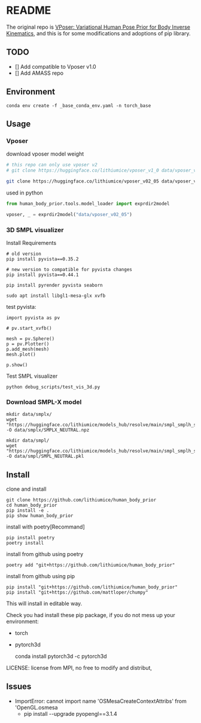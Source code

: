 # README
The original repo is [VPoser: Variational Human Pose Prior for Body Inverse Kinematics](https://github.com/nghorbani/human_body_prior), and this is for some modifications and adoptions of pip library.

## TODO
- [] Add compatible to Vposer v1.0
- [] Add AMASS repo

## Environment

    conda env create -f _base_conda_env.yaml -n torch_base

## Usage

### Vposer

download vposer model weight

```bash
# this repo can only use vposer v2
# git clone https://huggingface.co/lithiumice/vposer_v1_0 data/vposer_v1_0

git clone https://huggingface.co/lithiumice/vposer_v02_05 data/vposer_v02_05
```

used in python

```python
from human_body_prior.tools.model_loader import exprdir2model

vposer, _ = exprdir2model("data/vposer_v02_05")
```

### 3D SMPL visualizer

Install Requirements

    # old version
    pip install pyvista==0.35.2

    # new version to compatible for pyvista changes
    pip install pyvista==0.44.1

    pip install pyrender pyvista seaborn

    sudo apt install libgl1-mesa-glx xvfb

test pyvista:

    import pyvista as pv

    # pv.start_xvfb()

    mesh = pv.Sphere()
    p = pv.Plotter()
    p.add_mesh(mesh)
    mesh.plot()
    
    p.show()

Test SMPL visualizer

    python debug_scripts/test_vis_3d.py


### Download SMPL-X model

    mkdir data/smplx/
    wget "https://huggingface.co/lithiumice/models_hub/resolve/main/smpl_smplh_smplx_mano/SMPLX_NEUTRAL.npz" -O data/smplx/SMPLX_NEUTRAL.npz

    mkdir data/smpl/
    wget "https://huggingface.co/lithiumice/models_hub/resolve/main/smpl_smplh_smplx_mano/SMPL_NEUTRAL.pkl" -O data/smpl/SMPL_NEUTRAL.pkl

## Install

clone and install

    git clone https://github.com/lithiumice/human_body_prior
    cd human_body_prior 
    pip install -e .
    pip show human_body_prior

install with poetry[Recommand]

    pip install poetry
    poetry install

install from github using poetry

    poetry add "git+https://github.com/lithiumice/human_body_prior"
    
install from github using pip
    
    pip install "git+https://github.com/lithiumice/human_body_prior"
    pip install "git+https://github.com/mattloper/chumpy"


This will install in editable way.

Check you had install these pip package, if you do not mess up your environment:
+ torch
+ pytorch3d

    conda install pytorch3d -c pytorch3d

LICENSE: license from MPI, no free to modify and distribut,

## Issues

- ImportError: cannot import name 'OSMesaCreateContextAttribs' from 'OpenGL.osmesa
    - pip install --upgrade pyopengl==3.1.4